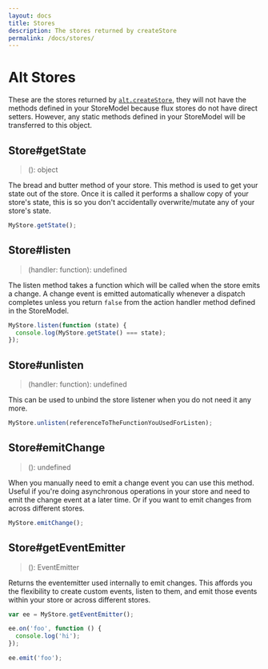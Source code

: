 ```yaml
---
layout: docs
title: Stores
description: The stores returned by createStore
permalink: /docs/stores/
---
```


# Alt Stores

These are the stores returned by [`alt.createStore`](createStore.md), they will not have the methods defined in your StoreModel because flux stores do not have direct setters. However, any static methods defined in your StoreModel will be transferred to this object.

## Store#getState

> (): object

The bread and butter method of your store. This method is used to get your state out of the store. Once it is called it performs a shallow copy of your store's state, this is so you don't accidentally overwrite/mutate any of your store's state.

```js
MyStore.getState();
```

## Store#listen

> (handler: function): undefined

The listen method takes a function which will be called when the store emits a change. A change event is emitted automatically whenever a dispatch completes unless you return `false` from the action handler method defined in the StoreModel.

```js
MyStore.listen(function (state) {
  console.log(MyStore.getState() === state);
});
```

## Store#unlisten

> (handler: function): undefined

This can be used to unbind the store listener when you do not need it any more.

```js
MyStore.unlisten(referenceToTheFunctionYouUsedForListen);
```

## Store#emitChange

> (): undefined

When you manually need to emit a change event you can use this method. Useful if you're doing asynchronous operations in your store and need to emit the change event at a later time. Or if you want to emit changes from across different stores.

```js
MyStore.emitChange();
```

## Store#getEventEmitter

> (): EventEmitter

Returns the eventemitter used internally to emit changes. This affords you the flexibility to create custom events, listen to them, and emit those events within your store or across different stores.

```js
var ee = MyStore.getEventEmitter();

ee.on('foo', function () {
  console.log('hi');
});

ee.emit('foo');
```

